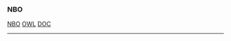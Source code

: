 ### NBO <a name="nbo" />
[NBO][NBO] [OWL][NBO-OWL] [DOC][NBO-DOC]

***

[NBO]: https://bioportal.bioontology.org/ontologies/NBO
[NBO-OWL]: http://purl.obolibrary.org/obo/nbo/releases/2018-02-02/nbo.owl
[NBO-DOC]: https://www.sciencedirect.com/science/article/pii/B9780123884084000046

